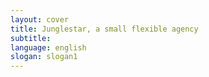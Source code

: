 ```yaml
---
layout: cover
title: Junglestar, a small flexible agency
subtitle:
language: english
slogan: slogan1
---
```

